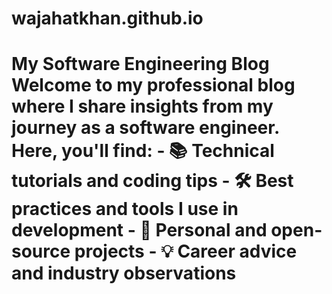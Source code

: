 # wajahatkhan.github.io
# My Software Engineering Blog  Welcome to my professional blog where I share insights from my journey as a software engineer. Here, you'll find:  - 📚 Technical tutorials and coding tips   - 🛠️ Best practices and tools I use in development   - 🚀 Personal and open-source projects   - 💡 Career advice and industry observations 
